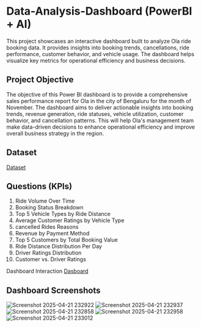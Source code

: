 # Data-Analysis-Dashboard (PowerBI + AI)
 This project showcases an interactive dashboard built to analyze Ola ride booking data. It provides insights into booking trends, cancellations, ride performance, customer behavior, and vehicle usage. The dashboard helps visualize key metrics for operational efficiency and business decisions.

 ## Project Objective
 The objective of this Power BI dashboard is to provide a comprehensive sales performance report for Ola in the city of Bengaluru for the month of November. The dashboard aims to deliver actionable insights into booking trends, revenue generation, ride statuses, vehicle utilization, customer behavior, and cancellation patterns. This will help Ola's management team make data-driven decisions to enhance operational efficiency and improve overall business strategy in the region.

 ## Dataset
<a href = "https://github.com/rishabh192000/Data-Analysis-Dashboard/blob/main/bengaluru_city_booking_data_nov.csv">Dataset</a>
 
## Questions (KPIs)
1. Ride Volume Over Time
2. Booking Status Breakdown
3. Top 5 Vehicle Types by Ride Distance
4. Average Customer Ratings by Vehicle Type
5. cancelled Rides Reasons
6. Revenue by Payment Method
7. Top 5 Customers by Total Booking Value
8. Ride Distance Distribution Per Day
9. Driver Ratings Distribution
10. Customer vs. Driver Ratings
 
Dashboard Interaction  <a href = "https://github.com/rishabh192000/Data-Analysis-Dashboard/blob/main/ola_dashboard.pbit">Dasboard</a>

## Dashboard Screenshots
![Screenshot 2025-04-21 232922](https://github.com/user-attachments/assets/523df565-c3d3-4d41-bfc7-2fc226829123)
![Screenshot 2025-04-21 232937](https://github.com/user-attachments/assets/86b88125-6166-4893-8ba3-be5c248a5d37)
![Screenshot 2025-04-21 232858](https://github.com/user-attachments/assets/c212e181-c473-41ec-934a-493dbef5e0be)
![Screenshot 2025-04-21 232958](https://github.com/user-attachments/assets/17d1a43b-b4e1-4de2-a037-f5b5aaf588a8)
![Screenshot 2025-04-21 233012](https://github.com/user-attachments/assets/ae986c2b-130e-4baa-bf7e-35765521b866)


